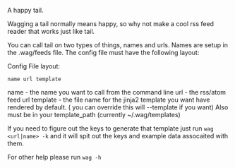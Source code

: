 
A happy tail.

Wagging a tail normally means happy, so why not make a cool rss feed reader that
works just like tail.

You can call tail on two types of things, names and urls. Names are setup in the
.wag/feeds file.  The config file must have the following layout:

Config File layout:

    name url template

name - the name you want to call from the command line
url - the rss/atom feed url
template - the file name for the jinja2 template you want have rendered by default. 
            ( you can override this will --template if you want)
           Also must be in your template_path (currently ~/.wag/templates)

If you need to figure out the keys to generate that template just run `wag <url|name> -k` and
it will spit out the keys and example data assocaited with them.

For other help please run `wag -h`
